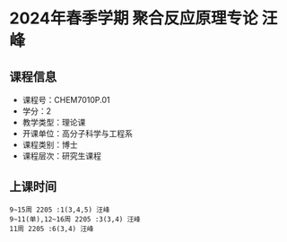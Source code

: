 # 2024年春季学期 聚合反应原理专论 汪峰






## 课程信息

- 课程号：CHEM7010P.01
- 学分：2
- 教学类型：理论课
- 开课单位：高分子科学与工程系
- 课程类别：博士
- 课程层次：研究生课程

## 上课时间

```
9~15周 2205 :1(3,4,5) 汪峰
9~11(单),12~16周 2205 :3(3,4) 汪峰
11周 2205 :6(3,4) 汪峰
```

